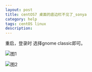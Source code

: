 ```yaml
---
layout: post
title: centOS7 桌面的底边栏不见了_sonya
category: help
tags: centOS linux
description: 
---
```




重启，登录时 选择gnome classic即可。

![图1](https://sonya1.github.io/assets/img/blog/centos_1.png)

![图2](https://sonya1.github.io/assets/img/blog/centos_2.png)